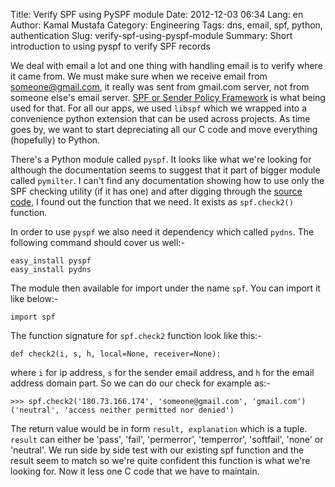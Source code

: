 Title: Verify SPF using PySPF module
Date: 2012-12-03 06:34
Lang: en
Author: Kamal Mustafa
Category: Engineering
Tags: dns, email, spf, python, authentication
Slug: verify-spf-using-pyspf-module
Summary: Short introduction to using pyspf to verify SPF records

We deal with email a lot and one thing with handling email is to verify
where it came from. We must make sure when we receive email from
someone@gmail.com, it really was sent from gmail.com server, not from someone
else's email server. [SPF or Sender Policy Framework](https://en.wikipedia.org/wiki/Sender_Policy_Framework) is
what being used for that. For all our apps, we used `libspf` which we
wrapped into a convenience python extension that can be used across projects.
As time goes by, we want to start depreciating all our C code and move
everything (hopefully) to Python.

There's a Python module called `pyspf`. It looks like what we're looking
for although the documentation seems to suggest that it part of bigger module
called `pymilter`. I can't find any documentation showing how to use only the
SPF checking utility (if it has one) and after digging through the [source
code](http://pymilter.cvs.sourceforge.net/viewvc/pymilter/pyspf/spf.py?view=markup),
I found out the function that we need. It exists as `spf.check2()` function.

In order to use `pyspf` we also need it dependency which called `pydns`.
The following command should cover us well:-

    easy_install pyspf
    easy_install pydns

The module then available for import under the name `spf`. You can
import it like below:-

    import spf

The function signature for `spf.check2` function look like this:-

    def check2(i, s, h, local=None, receiver=None):

where `i` for ip address, `s` for the sender email address, and `h` for
the email address domain part. So we can do our check for example as:-

    >>> spf.check2('180.73.166.174', 'someone@gmail.com', 'gmail.com')
    ('neutral', 'access neither permitted nor denied')

The return value would be in form `result, explanation` which is a
tuple. `result` can either be 'pass', 'fail', 'permerror', 'temperror',
'softfail', 'none' or 'neutral'. We run side by side test with our
existing spf function and the result seem to match so we're quite confident
this function is what we're looking for. Now it less one C code that we have to maintain.
